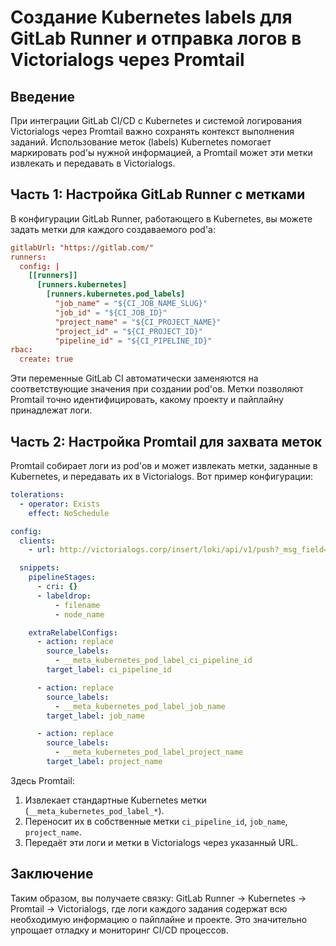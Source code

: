 
# Создание Kubernetes labels для GitLab Runner и отправка логов в Victorialogs через Promtail

## Введение

При интеграции GitLab CI/CD с Kubernetes и системой логирования Victorialogs через Promtail важно сохранять контекст выполнения заданий. Использование меток (labels) Kubernetes помогает маркировать pod'ы нужной информацией, а Promtail может эти метки извлекать и передавать в Victorialogs.

## Часть 1: Настройка GitLab Runner с метками

В конфигурации GitLab Runner, работающего в Kubernetes, вы можете задать метки для каждого создаваемого pod'а:

```toml
gitlabUrl: "https://gitlab.com/"
runners:
  config: |
    [[runners]]
      [runners.kubernetes]
        [runners.kubernetes.pod_labels]
          "job_name" = "${CI_JOB_NAME_SLUG}"
          "job_id" = "${CI_JOB_ID}"
          "project_name" = "${CI_PROJECT_NAME}"
          "project_id" = "${CI_PROJECT_ID}"
          "pipeline_id" = "${CI_PIPELINE_ID}"
rbac:
  create: true
```

Эти переменные GitLab CI автоматически заменяются на соответствующие значения при создании pod'ов. Метки позволяют Promtail точно идентифицировать, какому проекту и пайплайну принадлежат логи.

## Часть 2: Настройка Promtail для захвата меток

Promtail собирает логи из pod'ов и может извлекать метки, заданные в Kubernetes, и передавать их в Victorialogs. Вот пример конфигурации:

```yaml
tolerations:
  - operator: Exists
    effect: NoSchedule

config:
  clients:
    - url: http://victorialogs.corp/insert/loki/api/v1/push?_msg_field=msg

  snippets:
    pipelineStages:
      - cri: {}
      - labeldrop:
          - filename
          - node_name

    extraRelabelConfigs:
      - action: replace
        source_labels:
          - __meta_kubernetes_pod_label_ci_pipeline_id
        target_label: ci_pipeline_id

      - action: replace
        source_labels:
          - __meta_kubernetes_pod_label_job_name
        target_label: job_name

      - action: replace
        source_labels:
          - __meta_kubernetes_pod_label_project_name
        target_label: project_name
```

Здесь Promtail:

1. Извлекает стандартные Kubernetes метки (`__meta_kubernetes_pod_label_*`).
2. Переносит их в собственные метки `ci_pipeline_id`, `job_name`, `project_name`.
3. Передаёт эти логи и метки в Victorialogs через указанный URL.

## Заключение

Таким образом, вы получаете связку: GitLab Runner → Kubernetes → Promtail → Victorialogs, где логи каждого задания содержат всю необходимую информацию о пайплайне и проекте. Это значительно упрощает отладку и мониторинг CI/CD процессов.
